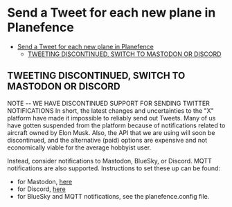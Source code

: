# Send a Tweet for each new plane in Planefence

- [Send a Tweet for each new plane in Planefence](#send-a-tweet-for-each-new-plane-in-planefence)
  - [TWEETING DISCONTINUED, SWITCH TO MASTODON OR DISCORD](#tweeting-discontinued-switch-to-mastodon-or-discord)

## TWEETING DISCONTINUED, SWITCH TO MASTODON OR DISCORD

NOTE -- WE HAVE DISCONTINUED SUPPORT FOR SENDING TWITTER NOTIFICATIONS
In short, the latest changes and uncertainties to the "X" platform have made it impossible to reliably send out Tweets. Many of us have gotten suspended from the platform because of notifications related to aircraft owned by Elon Musk. Also, the API that we are using will soon be discontinued, and the alternative (paid) options are expensive and not economically viable for the average hobbyist user.

Instead, consider notifications to Mastodon, BlueSky, or Discord. MQTT notifications are also supported. Instructions to set these up can be found:

- for Mastodon, [here](https://github.com/sdr-enthusiasts/blob/main/README-Mastodon.md)
- for Discord, [here](https://github.com/sdr-enthusiasts/blob/main/README-discord-alerts.md)
- for BlueSky and MQTT notifications, see the planefence.config file.
